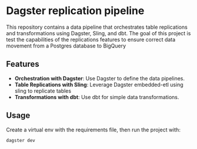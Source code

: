 # Dagster replication pipeline

This repository contains a data pipeline that orchestrates table replications and transformations using Dagster, Sling, and dbt. The goal of this project is test the capabilities of the replications features to ensure correct data movement from a Postgres database to BigQuery


## Features

-   **Orchestration with Dagster**: Use Dagster to define the data pipelines.
-   **Table Replications with Sling**: Leverage Dagster embedded-etl using sling to replicate tables
-   **Transformations with dbt**: Use dbt for simple data transformations.

## Usage

Create a virtual env with the requirements file, then run the project with: 

	dagster dev